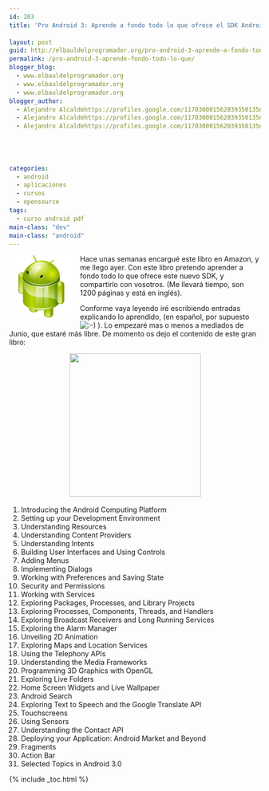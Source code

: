 ```yaml
---
id: 203
title: 'Pro Android 3: Aprende a fondo todo lo que ofrece el SDK Android 3.0'

layout: post
guid: http://elbauldelprogramador.org/pro-android-3-aprende-a-fondo-todo-lo-que-ofrece-el-sdk-android-3-0/
permalink: /pro-android-3-aprende-fondo-todo-lo-que/
blogger_blog:
  - www.elbauldelprogramador.org
  - www.elbauldelprogramador.org
  - www.elbauldelprogramador.org
blogger_author:
  - Alejandro Alcaldehttps://profiles.google.com/117030001562039350135noreply@blogger.com
  - Alejandro Alcaldehttps://profiles.google.com/117030001562039350135noreply@blogger.com
  - Alejandro Alcaldehttps://profiles.google.com/117030001562039350135noreply@blogger.com

  
  
  
categories:
  - android
  - aplicaciones
  - cursos
  - opensource
tags:
  - curso android pdf
main-class: "dev"
main-class: "android"
---
```

<img border="0" src="/assets/img/2013/07/iconoAndroid.png" style="clear:left; float:left;margin-right:1em; margin-bottom:1em" />

Hace unas semanas encargué este libro en Amazon, y me llego ayer. Con este libro pretendo aprender a fondo todo lo que ofrece este nuevo SDK, y compartirlo con vosotros. (Me llevará tiempo, son 1200 páginas y está en inglés).

Conforme vaya leyendo iré escribiendo entradas explicando lo aprendido, (en español, por supuesto <img src="https://elbauldelprogramador.com/wp-includes/assets/img/smilies/icon_smile.gif" alt=":-)" class="wp-smiley" /> ). Lo empezaré mas o menos a mediados de Junio, que estaré más libre. De momento os dejo el contenido de este gran libro:

  
<!--ad-->

<div class="separator" style="clear: both; text-align: center;">
  <a href="https://lh3.googleusercontent.com/-kOeV7g_zZ7M/Td-CkTyKI1I/AAAAAAAAAiU/3KErtvRJIAw/s288/proAndroid3.png" imageanchor="1" style="margin-left:1em; margin-right:1em"><img border="0" height="288" width="263" src="https://lh3.googleusercontent.com/-kOeV7g_zZ7M/Td-CkTyKI1I/AAAAAAAAAiU/3KErtvRJIAw/s288/proAndroid3.png" /></a>
</div>

  1. Introducing the Android Computing Platform 
  2. Setting up your Development Environment 
  3. Understanding Resources 
  4. Understanding Content Providers 
  5. Understanding Intents 
  6. Building User Interfaces and Using Controls 
  7. Adding Menus 
  8. Implementing Dialogs 
  9. Working with Preferences and Saving State 
 10. Security and Permissions 
 11. Working with Services 
 12. Exploring Packages, Processes, and Library Projects 
 13. Exploring Processes, Components, Threads, and Handlers 
 14. Exploring Broadcast Receivers and Long Running Services 
 15. Exploring the Alarm Manager 
 16. Unveiling 2D Animation 
 17. Exploring Maps and Location Services 
 18. Using the Telephony APIs 
 19. Understanding the Media Frameworks 
 20. Programming 3D Graphics with OpenGL 
 21. Exploring Live Folders 
 22. Home Screen Widgets and Live Wallpaper 
 23. Android Search 
 24. Exploring Text to Speech and the Google Translate API 
 25. Touchscreens 
 26. Using Sensors 
 27. Understanding the Contact API 
 28. Deploying your Application: Android Market and Beyond 
 29. Fragments 
 30. Action Bar 
 31. Selected Topics in Android 3.0 



{% include _toc.html %}

